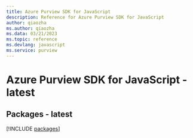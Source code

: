 ```yaml
---
title: Azure Purview SDK for JavaScript
description: Reference for Azure Purview SDK for JavaScript
author: qiaozha
ms.author: qiaozha
ms.data: 03/21/2023
ms.topic: reference
ms.devlang: javascript
ms.service: purview
---
```

# Azure Purview SDK for JavaScript - latest
## Packages - latest
[!INCLUDE [packages](purview-index.md)]